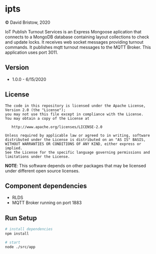 # ipts
&copy; David Bristow, 2020

IoT Publish Turnout Services is an Express Mongoose aplication that connects to a MongoDB database containing layout collections to check and update locks. It receives web socket messages providing turnout commands. It publishes mqtt turnout messages to the MQTT Broker. This application uses port 3011.

## Version
* 1.0.0 - 6/15/2020

## License

    The code in this repository is licensed under the Apache License, Version 2.0 (the "License");
    you may not use this file except in compliance with the License.
    You may obtain a copy of the License at

       http://www.apache.org/licenses/LICENSE-2.0

    Unless required by applicable law or agreed to in writing, software
    distributed under the License is distributed on an "AS IS" BASIS,
    WITHOUT WARRANTIES OR CONDITIONS OF ANY KIND, either express or implied.
    See the License for the specific language governing permissions and
    limitations under the License.

**NOTE**: This software depends on other packages that may be licensed under different open source licenses.

## Component dependencies
* RLDS
* MQTT Broker running on port 1883


## Run Setup

``` bash
# install dependencies
npm install

# start
node ./src/app
```
